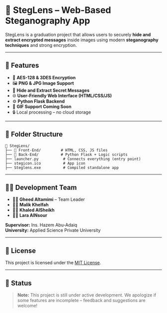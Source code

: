 # 🔐 StegLens – Web-Based Steganography App

StegLens is a graduation project that allows users to securely **hide and extract encrypted messages** inside images using modern **steganography techniques** and strong encryption.

---

## 🚀 Features

- 🧠 **AES-128 & 3DES Encryption**
- 🖼️ **PNG & JPG Image Support**
- 💬 **Hide and Extract Secret Messages**
- 🌐 **User-Friendly Web Interface (HTML/CSS/JS)**
- ⚙️ **Python Flask Backend**
- 🧪 **GIF Support Coming Soon**
- 🔒 Local processing – no cloud storage

---

## 📂 Folder Structure

```
📁 StegLens/
├── 📁 Front-End/         # HTML, CSS, JS files
├── 📁 Back-End/          # Python Flask + Logic scripts
├── launcher.py           # Connects everything (entry point)
├── stegicon.ico          # App icon
├── Steglens.exe          # Compiled standalone app
```

---

## 🧑‍💻 Development Team

- 👩‍💼 **Gheed Altamimi** – Team Leader  
- 👨‍💻 **Malik Khelfah**  
- 👨‍💻 **Khaled AlSheikh**  
- 👩‍💻 **Lara AlNsour**  

**Supervisor:** Ins. Hazem Abu-Adaiq  
**University:** Applied Science Private University

---

## 📜 License

This project is licensed under the [MIT License](./LICENSE).

---

## 📌 Status

> **Note:** This project is still under active development. We apologize if some features are incomplete – feedback and suggestions are welcome!

